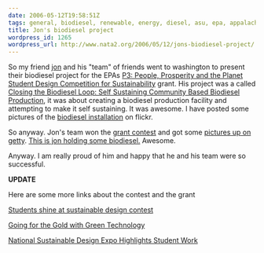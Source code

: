 ```yaml
---
date: 2006-05-12T19:58:51Z
tags: general, biodiesel, renewable, energy, diesel, asu, epa, appalachian, sustainability
title: Jon's biodiesel project
wordpress_id: 1265
wordpress_url: http://www.nata2.org/2006/05/12/jons-biodiesel-project/
---
```


<!-- END AREA NAME -->So my friend <a href="http://www.in5anity.org">jon</a> and his "team" of friends went to washington to present their biodiesel project for the EPAs <a href="http://es.epa.gov/ncer/p3/">P3: People, Prosperity and the Planet Student Design Competition for  Sustainability</a> grant. His project was a called <a href="http://cfpub.epa.gov/ncer_abstracts/index.cfm/fuseaction/display.abstractDetail/abstract/7730/report/0">Closing the Biodiesel Loop: Self Sustaining Community Based Biodiesel Production</a>, it was about creating a biodiesel production facility and attempting to make it self sustaining. It was awesome. I have posted some pictures of the <a href="http://www.flickr.com/photos/natatwo/tags/biodiesel/">biodiesel installation</a> on flickr.
So anyway. Jon's team won the <a href="http://es.epa.gov/ncer/p3/project_websites/2006/2006awardwinners.html">grant contest</a> and got some <a href="http://tinyurl.com/o8m7t">pictures up on getty</a>. <a href="http://editorial.gettyimages.com/source/search/details_pop.aspx?iid=57576310&cdi=0">This is jon holding some biodiesel.</a> Awesome.

Anyway. I am really proud of him and happy that he and his team were so successful.

<strong>UPDATE </strong>

Here are some more links about the contest and the grant

<a href="http://msnbc.msn.com/id/12755712/"> Students shine at sustainable design contest</a>

<a href="http://www.nieuwsbank.nl/en/2006/05/12/f015.htm"> Going for the Gold with Green Technology</a>

<a href="http://voanews.com/english/2006-05-12-voa48.cfm">National Sustainable Design Expo Highlights Student Work</a>
